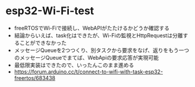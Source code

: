 # esp32-Wi-Fi-test

* freeRTOSでWi-Fiで接続し、WebAPIがたたけるかどうか確認する
* 結論からいえば、task化はできたが、Wi-Fiの監視とHttpRequestは分離することができなかった
* メッセージQueueを2つつくり、別タスクから要求をなげ、返りをもう一つのメッセージQueueでまてば、WebApiの要求応答が実現可能
* 最低限実装はできたので、いったんこのまま進める
* https://forum.arduino.cc/t/connect-to-wifi-with-task-esp32-freertos/683438